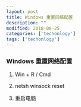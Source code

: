 ```yaml
---
layout: post
title: Windows 重置网络配置
description: ""
modified: 2018-06-25
categories: ['techonlogy']
tags: ['techonlogy']
---
```


### Windows 重置网络配置

1. Win + R / Cmd

1. netsh winsock reset
    
1. 重启电脑